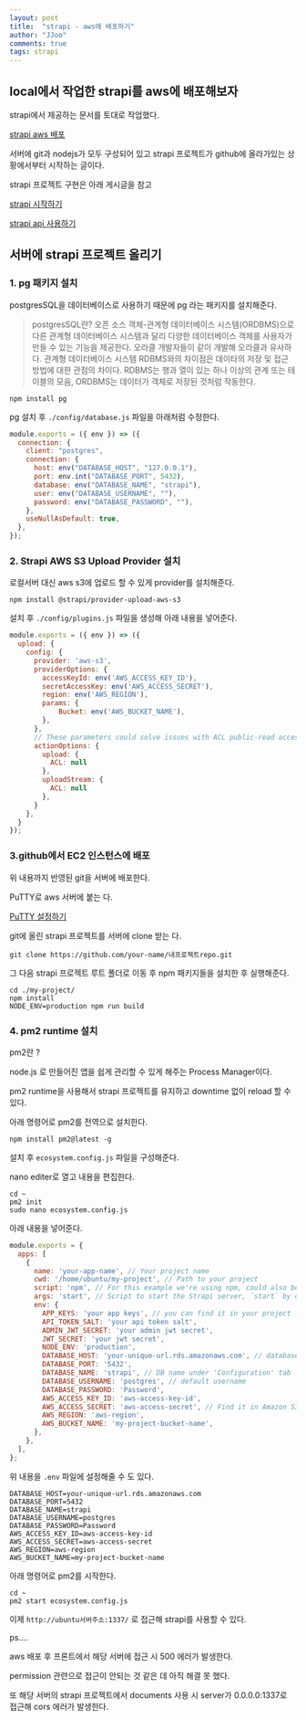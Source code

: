 ```yaml
---
layout: post
title:  "strapi - aws에 배포하기"
author: "JJoo"
comments: true
tags: strapi
---
```



## local에서 작업한 strapi를 aws에 배포해보자

strapi에서 제공하는 문서를 토대로 작업했다. 

[strapi aws 배포](https://docs.strapi.io/developer-docs/latest/setup-deployment-guides/deployment/hosting-guides/amazon-aws.html)

서버에 git과 nodejs가 모두 구성되어 있고 strapi 프로젝트가 github에 올라가있는 상황에서부터 시작하는 글이다. 

strapi 프로젝트 구현은 아래 게시글을 참고

[strapi 시작하기](https://jjoostudy.github.io/2022-08-30/strapi-%EC%8B%9C%EC%9E%91%ED%95%98%EA%B8%B0)

[strapi api 사용하기](https://jjoostudy.github.io/2022-09-14/strapi-api-%EC%82%AC%EC%9A%A9%ED%95%98%EA%B8%B0)


## 서버에 strapi 프로젝트 올리기 

### 1. pg 패키지 설치 

postgresSQL을 데이터베이스로 사용하기 때문에 pg 라는 패키지를 설치해준다.

> postgresSQL란?
> 오픈 소스 객체-관계형 데이터베이스 시스템(ORDBMS)으로 다른 관계형 데이터베이스 시스템과 달리 다양한 데이터베이스 객체를 사용자가 만들 수 있는 기능을 제공한다. 
> 오라클 개발자들이 같이 개발해 오라클과 유사하다. 
> 관계형 데이터베이스 시스템 RDBMS와의 차이점은 데이타의 저장 및 접근 방법에 대한 관점의 차이다. 
> RDBMS는 행과 열이 있는 하나 이상의 관계 또는 테이블의 모음, ORDBMS는 데이터가 객체로 저장된 것처럼 작동한다.


``` npm install pg ```

pg 설치 후 ``` ./config/database.js ``` 파일을 아래처럼 수정한다. 

```javascript 
module.exports = ({ env }) => ({
  connection: {
    client: "postgres",
    connection: {
      host: env("DATABASE_HOST", "127.0.0.1"),
      port: env.int("DATABASE_PORT", 5432),
      database: env("DATABASE_NAME", "strapi"),
      user: env("DATABASE_USERNAME", ""),
      password: env("DATABASE_PASSWORD", ""),
    },
    useNullAsDefault: true,
  },
});
```

### 2. Strapi AWS S3 Upload Provider 설치 

로컬서버 대신 aws s3에 업로드 할 수 있게 provider를 설치해준다. 

``` npm install @strapi/provider-upload-aws-s3 ```

설치 후 ``` ./config/plugins.js ``` 파일을 생성해 아래 내용을 넣어준다. 

```javascript 
module.exports = ({ env }) => ({
  upload: {
    config: {
      provider: 'aws-s3',
      providerOptions: {
        accessKeyId: env('AWS_ACCESS_KEY_ID'),
        secretAccessKey: env('AWS_ACCESS_SECRET'),
        region: env('AWS_REGION'),
        params: {
            Bucket: env('AWS_BUCKET_NAME'),
        },
      },
      // These parameters could solve issues with ACL public-read access — see [this issue](https://github.com/strapi/strapi/issues/5868) for details
      actionOptions: {
        upload: {
          ACL: null
        },
        uploadStream: {
          ACL: null
        },
      }
    },
  }
});
```

### 3.github에서 EC2 인스턴스에 배포

위 내용까지 반영된 git을 서버에 배포한다.

PuTTY로 aws 서버에 붙는 다. 

[PuTTY 설정하기](https://jjoostudy.github.io/2022-10-13/PuTTY-%EC%84%A4%EC%A0%95%ED%95%98%EA%B8%B0)

git에 올린 strapi 프로젝트를 서버에 clone 받는 다.

``` git clone https://github.com/your-name/내프로젝트repo.git ```

그 다음 strapi 프로젝트 루트 폴더로 이동 후 npm 패키지들을 설치한 후 실행해준다. 

```
cd ./my-project/
npm install
NODE_ENV=production npm run build
```

### 4. pm2 runtime 설치 

pm2란 ? 

node.js 로 만들어진 앱을 쉽게 관리할 수 있게 해주는 Process Manager이다. 

pm2 runtime을 사용해서 strapi 프로젝트를 유지하고 downtime 없이 reload 할 수 있다. 

아래 명령어로 pm2를 전역으로 설치한다. 

``` npm install pm2@latest -g ```

설치 후 ``` ecosystem.config.js ``` 파일을 구성해준다. 

nano editer로 열고 내용을 편집한다. 

```
cd ~
pm2 init
sudo nano ecosystem.config.js
```

아래 내용을 넣어준다. 

```javascript 
module.exports = {
  apps: [
    {
      name: 'your-app-name', // Your project name
      cwd: '/home/ubuntu/my-project', // Path to your project
      script: 'npm', // For this example we're using npm, could also be yarn
      args: 'start', // Script to start the Strapi server, `start` by default
      env: {
        APP_KEYS: 'your app keys', // you can find it in your project .env file.
        API_TOKEN_SALT: 'your api token salt',
        ADMIN_JWT_SECRET: 'your admin jwt secret',
        JWT_SECRET: 'your jwt secret',
        NODE_ENV: 'production',
        DATABASE_HOST: 'your-unique-url.rds.amazonaws.com', // database Endpoint under 'Connectivity & Security' tab
        DATABASE_PORT: '5432',
        DATABASE_NAME: 'strapi', // DB name under 'Configuration' tab
        DATABASE_USERNAME: 'postgres', // default username
        DATABASE_PASSWORD: 'Password',
        AWS_ACCESS_KEY_ID: 'aws-access-key-id',
        AWS_ACCESS_SECRET: 'aws-access-secret', // Find it in Amazon S3 Dashboard
        AWS_REGION: 'aws-region',
        AWS_BUCKET_NAME: 'my-project-bucket-name',
      },
    },
  ],
};
```

위 내용을 ```.env``` 파일에 설정해줄 수 도 있다. 

```
DATABASE_HOST=your-unique-url.rds.amazonaws.com
DATABASE_PORT=5432
DATABASE_NAME=strapi
DATABASE_USERNAME=postgres
DATABASE_PASSWORD=Password
AWS_ACCESS_KEY_ID=aws-access-key-id
AWS_ACCESS_SECRET=aws-access-secret
AWS_REGION=aws-region
AWS_BUCKET_NAME=my-project-bucket-name
```

아래 명령어로 pm2를 시작한다. 

```
cd ~
pm2 start ecosystem.config.js
```

이제 ```http://ubuntu서버주소:1337/``` 로 접근해 strapi를 사용할 수 있다. 


ps.... 

aws 배포 후 프론트에서 해당 서버에 접근 시 500 에러가 발생한다. 

permission 관련으로 접근이 안되는 것 같은 데 아직 해결 못 했다. 

또 해당 서버의 strapi 프로젝트에서 documents 사용 시 server가 0.0.0.0:1337로 접근해 cors 에러가 발생한다. 






